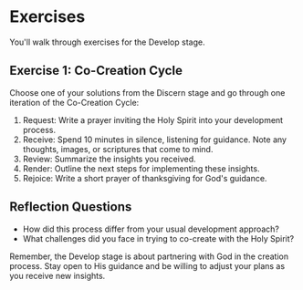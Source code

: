 # Exercises

You'll walk through exercises for the Develop stage.

## Exercise 1: Co-Creation Cycle

Choose one of your solutions from the Discern stage and go through one iteration of the Co-Creation Cycle:

1. Request: Write a prayer inviting the Holy Spirit into your development process.
2. Receive: Spend 10 minutes in silence, listening for guidance. Note any thoughts, images, or scriptures that come to mind.
3. Review: Summarize the insights you received.
4. Render: Outline the next steps for implementing these insights.
5. Rejoice: Write a short prayer of thanksgiving for God's guidance.

## Reflection Questions

- How did this process differ from your usual development approach?
- What challenges did you face in trying to co-create with the Holy Spirit?

Remember, the Develop stage is about partnering with God in the creation process. Stay open to His guidance and be willing to adjust your plans as you receive new insights.
